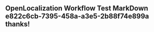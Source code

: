 <properties
ms.topic="hero-topic1"
ms.test1="hero-topic"
ms.test2="test"/>

## OpenLocalization Workflow Test MarkDown e822c6cb-7395-458a-a3e5-2b88f74e899a thanks!
